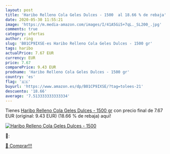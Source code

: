 ```yaml
---
layout: post
title: 'Haribo Relleno Cola Geles Dulces - 1500  al 18.66 % de rebaja'
date: 2020-05-30 11:55:21
image: 'https://m.media-amazon.com/images/I/41A5Gi5+7qL._SL200_.jpg'
comments: true
category: ofertas
author: ring
slug: 'B01CP9IXSE-es Haribo Relleno Cola Geles Dulces - 1500 gr'
tags: haribo
actualPrice: 7.67 EUR
currency: EUR
price: 7.67
comparePrice: 9.43 EUR
prodname: 'Haribo Relleno Cola Geles Dulces - 1500 gr'
country: 'es'
flag: '🇪🇸'
buyurl: 'https://www.amazon.es/dp/B01CP9IXSE/?tag=tolees-21'
descuento: '18.66'
average: '7.513333333333334'
---
```


Tienes [Haribo Relleno Cola Geles Dulces - 1500 gr](https://www.amazon.es/dp/B01CP9IXSE/?tag=tolees-21) con precio final de  7.67 EUR (original: 9.43 EUR) (18.66 %  de rebaja) aqui!

[![Haribo Relleno Cola Geles Dulces - 1500 ](https://m.media-amazon.com/images/I/41A5Gi5+7qL._SL200_.jpg)](https://www.amazon.es/dp/B01CP9IXSE/?tag=tolees-21)

🔎:


[🛒 Comprar!!!](https://www.amazon.es/dp/B01CP9IXSE/?tag=tolees-21)
